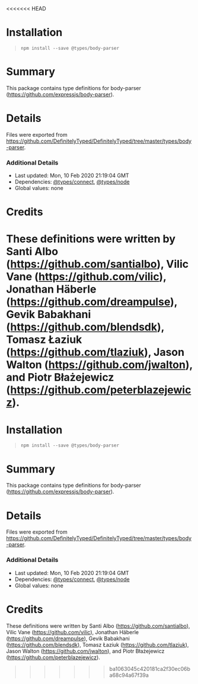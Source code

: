 <<<<<<< HEAD
# Installation
> `npm install --save @types/body-parser`

# Summary
This package contains type definitions for body-parser (https://github.com/expressjs/body-parser).

# Details
Files were exported from https://github.com/DefinitelyTyped/DefinitelyTyped/tree/master/types/body-parser.

### Additional Details
 * Last updated: Mon, 10 Feb 2020 21:19:04 GMT
 * Dependencies: [@types/connect](https://npmjs.com/package/@types/connect), [@types/node](https://npmjs.com/package/@types/node)
 * Global values: none

# Credits
These definitions were written by Santi Albo (https://github.com/santialbo), Vilic Vane (https://github.com/vilic), Jonathan Häberle (https://github.com/dreampulse), Gevik Babakhani (https://github.com/blendsdk), Tomasz Łaziuk (https://github.com/tlaziuk), Jason Walton (https://github.com/jwalton), and Piotr Błażejewicz (https://github.com/peterblazejewicz).
=======
# Installation
> `npm install --save @types/body-parser`

# Summary
This package contains type definitions for body-parser (https://github.com/expressjs/body-parser).

# Details
Files were exported from https://github.com/DefinitelyTyped/DefinitelyTyped/tree/master/types/body-parser.

### Additional Details
 * Last updated: Mon, 10 Feb 2020 21:19:04 GMT
 * Dependencies: [@types/connect](https://npmjs.com/package/@types/connect), [@types/node](https://npmjs.com/package/@types/node)
 * Global values: none

# Credits
These definitions were written by Santi Albo (https://github.com/santialbo), Vilic Vane (https://github.com/vilic), Jonathan Häberle (https://github.com/dreampulse), Gevik Babakhani (https://github.com/blendsdk), Tomasz Łaziuk (https://github.com/tlaziuk), Jason Walton (https://github.com/jwalton), and Piotr Błażejewicz (https://github.com/peterblazejewicz).
>>>>>>> ba1063045c420181ca2f30ec06ba68c94a67f39a
